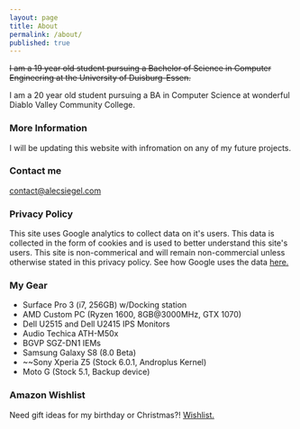 ```yaml
---
layout: page
title: About
permalink: /about/
published: true
---
```


~~I am a 19 year old student pursuing a Bachelor of Science in Computer Engineering at the University of Duisburg-Essen.~~

 
I am a 20 year old student pursuing a BA in Computer Science at wonderful Diablo Valley Community College. 

### More Information

I will be updating this website with infromation on any of my future projects.

### Contact me

[contact@alecsiegel.com](mailto:contact@alecsiegel.com)

### Privacy Policy
This site uses Google analytics to collect data on it's users. This data is collected in the form of cookies and is used to better understand this site's users. This site is non-commerical and will remain non-commercial unless otherwise stated in this privacy policy.
See how Google uses the data [here.](https://www.google.com/policies/privacy/partners/)

### My Gear
+ Surface Pro 3 (i7, 256GB) w/Docking station  
+ AMD Custom PC (Ryzen 1600, 8GB@3000MHz, GTX 1070)
+ Dell U2515 and Dell U2415 IPS Monitors
+ Audio Techica ATH-M50x
+ BGVP SGZ-DN1 IEMs
+ Samsung Galaxy S8 (8.0 Beta)
+ ~~Sony Xperia Z5 (Stock 6.0.1, Androplus Kernel)    
+ Moto G (Stock 5.1, Backup device)   

### Amazon Wishlist
Need gift ideas for my birthday or Christmas?!
[Wishlist.](https://www.amazon.de/gp/registry/wishlist/3KPZ3C37R1TDB/ref=cm_wl_list_o_2?)
